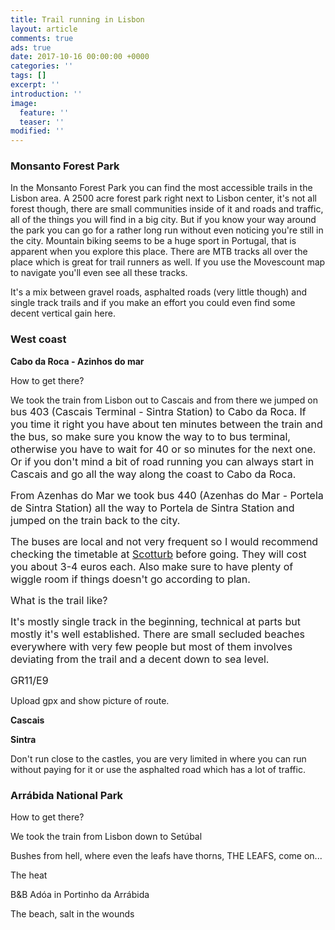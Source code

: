 ```yaml
---
title: Trail running in Lisbon
layout: article
comments: true
ads: true
date: 2017-10-16 00:00:00 +0000
categories: ''
tags: []
excerpt: ''
introduction: ''
image:
  feature: ''
  teaser: ''
modified: ''
---
```



### Monsanto Forest Park

In the Monsanto Forest Park you can find the most accessible trails in the Lisbon area. A 2500 acre forest park right next to Lisbon center, it's not all forest though, there are small communities inside of it and roads and traffic, all of the things you will find in a big city. But if you know your way around the park you can go for a rather long run without even noticing you're still in the city. Mountain biking seems to be a huge sport in Portugal, that is apparent when you explore this place. There are MTB tracks all over the place which is great for trail runners as well. If you use the Movescount map to navigate you'll even see all these tracks.

It's a mix between gravel roads, asphalted roads (very little though) and single track trails and if you make an effort you could even find some decent vertical gain here.

### West coast

**Cabo da Roca - Azinhos do mar**

How to get there?

We took the train from Lisbon out to Cascais and from there we jumped on b<span style="font-size: 1rem;">us 403 (Cascais Terminal - Sintra Station) to Cabo da Roca. If you time it right you have about ten minutes between the train and the bus, so make sure you know the way to to bus terminal, otherwise you have to wait for 40 or so minutes for the next one. Or if you don't mind a bit of road running you can always start in Cascais and go all the way along the coast to Cabo da Roca.</span>

<span style="font-size: 1rem;">From&nbsp;</span><span style="font-size: 1rem;">Azenhas do Mar we took b</span><span style="font-size: 1rem;">us 440 (Azenhas do Mar - Portela de Sintra Station) all the way to&nbsp;</span><span style="font-size: 1rem;">Portela de Sintra Station and jumped on the train back to the city.</span>

<span style="font-size: 1rem;">The buses are local and not very frequent so I would recommend checking the timetable at <a href="http://www.scotturb.com/">Scotturb</a>&nbsp;before going.&nbsp;</span><span style="font-size: 1rem;">They will cost you about 3-4 euros each.&nbsp;</span><span style="font-size: 1rem;">Also make sure to have plenty of wiggle room if things doesn't go according to plan.</span>

<span style="font-size: 1rem;">What is the trail like?</span>

<span style="font-size: 1rem;">It's mostly single track in the beginning, technical at parts but mostly it's well established. There are small secluded beaches everywhere with very few people but most of them involves deviating from the trail and a decent down to sea level.</span>

<span style="font-size: 1rem;">GR11/E9</span>

Upload gpx and show picture of route.

**Cascais**

**Sintra**

Don't run close to the castles, you are very limited in where you can run without paying for it or use the asphalted road which has a lot of traffic.

### Arrábida National Park

How to get there?

We took the train from Lisbon down to Setúbal

Bushes from hell, where even the leafs have thorns, THE LEAFS, come on...

The heat

B&B Adóa in Portinho da Arrábida

The beach, salt in the wounds